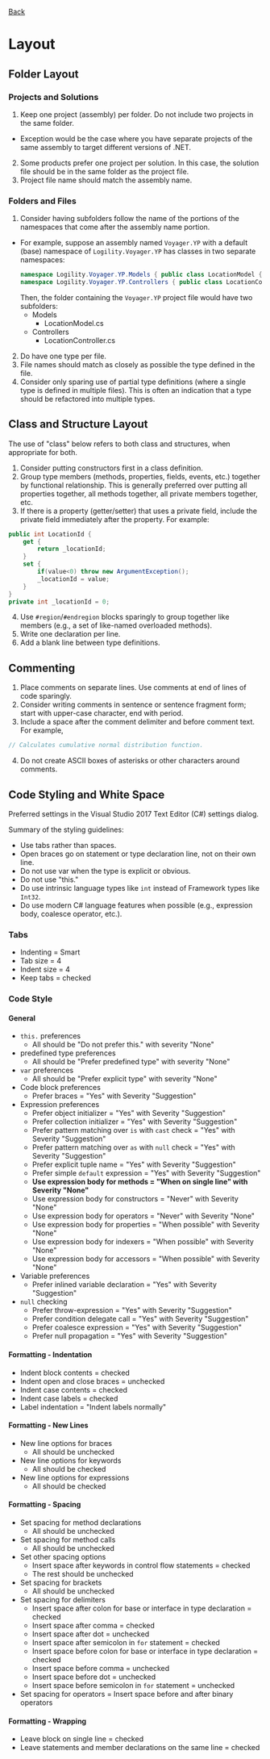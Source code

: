 [Back](README.md)

# Layout

## Folder Layout

### Projects and Solutions

1. Keep one project (assembly) per folder. Do not include two projects in the same folder.
  - Exception would be the case where you have separate projects of the same assembly to target different versions of .NET.
2. Some products prefer one project per solution. In this case, the solution file should be in the same folder as the project file.
3. Project file name should match the assembly name.

### Folders and Files

1. Consider having subfolders follow the name of the portions of the namespaces that come after the assembly name portion.
  - For example, suppose an assembly named `Voyager.YP` with a default (base) namespace of `Logility.Voyager.YP` has classes in two separate namespaces:
    ````csharp
    namespace Logility.Voyager.YP.Models { public class LocationModel { } }
    namespace Logility.Voyager.YP.Controllers { public class LocationController { } }
    ````
    Then, the folder containing the `Voyager.YP` project file would have two subfolders:
    - Models
      - LocationModel.cs
    - Controllers
      - LocationController.cs
2. Do have one type per file.
3. File names should match as closely as possible the type defined in the file.
4. Consider only sparing use of partial type definitions (where a single type is defined in multiple files). This is often an indication that a type should be refactored into multiple types.

## Class and Structure Layout

The use of "class" below refers to both class and structures, when appropriate for both.

1. Consider putting constructors first in a class definition.
2. Group type members (methods, properties, fields, events, etc.) together by functional relationship. This is generally preferred over putting all properties together, all methods together, all private members together, etc.
3. If there is a property (getter/setter) that uses a private field, include the private field immediately after the property. For example:
  ```csharp
  public int LocationId {
      get {
          return _locationId;
      }
      set {
          if(value<0) throw new ArgumentException();
          _locationId = value;
      }
  }
  private int _locationId = 0;
  ```
4. Use `#region`/`#endregion` blocks sparingly to group together like members (e.g., a set of like-named overloaded methods).
5. Write one declaration per line.
6. Add a blank line between type definitions.

## Commenting

1. Place comments on separate lines. Use comments at end of lines of code sparingly.
2. Consider writing comments in sentence or sentence fragment form; start with upper-case character, end with period.
3. Include a space after the comment delimiter and before comment text. For example,
  ```csharp
  // Calculates cumulative normal distribution function.
  ```
4. Do not create ASCII boxes of asterisks or other characters around comments.

## Code Styling and White Space

Preferred settings in the Visual Studio 2017 Text Editor (C#) settings dialog.

Summary of the styling guidelines:

* Use tabs rather than spaces.
* Open braces go on statement or type declaration line, not on their own line.
* Do not use var when the type is explicit or obvious.
* Do not use "this."
* Do use intrinsic language types like `int` instead of Framework types like `Int32`.
* Do use modern C# language features when possible (e.g., expression body, coalesce operator, etc.).

### Tabs

* Indenting = Smart
* Tab size = 4
* Indent size = 4
* Keep tabs = checked

### Code Style

#### General

* `this.` preferences
  * All should be "Do not prefer this." with severity "None"
* predefined type preferences
  * All should be "Prefer predefined type" with severity "None"
* `var` preferences
  * All should be "Prefer explicit type" with severity "None"
* Code block preferences
  * Prefer braces = "Yes" with Severity "Suggestion"
* Expression preferences
  * Prefer object initializer = "Yes" with Severity "Suggestion"
  * Prefer collection initializer = "Yes" with Severity "Suggestion"
  * Prefer pattern matching over `is` with `cast` check = "Yes" with Severity "Suggestion"
  * Prefer pattern matching over `as` with `null` check = "Yes" with Severity "Suggestion"
  * Prefer explicit tuple name = "Yes" with Severity "Suggestion"
  * Prefer simple `default` expression = "Yes" with Severity "Suggestion"
  * **Use expression body for methods = "When on single line" with Severity "None"**
  * Use expression body for constructors = "Never" with Severity "None"
  * Use expression body for operators = "Never" with Severity "None"
  * Use expression body for properties = "When possible" with Severity "None"
  * Use expression body for indexers = "When possible" with Severity "None"
  * Use expression body for accessors = "When possible" with Severity "None"
* Variable preferences
  * Prefer inlined variable declaration = "Yes" with Severity "Suggestion"
* `null` checking
  * Prefer throw-expression = "Yes" with Severity "Suggestion"
  * Prefer condition delegate call = "Yes" with Severity "Suggestion"
  * Prefer coalesce expression = "Yes" with Severity "Suggestion"
  * Prefer null propagation = "Yes" with Severity "Suggestion"

#### Formatting - Indentation

* Indent block contents = checked
* Indent open and close braces = unchecked
* Indent case contents = checked
* Indent case labels = checked
* Label indentation = "Indent labels normally"

#### Formatting - New Lines

* New line options for braces
  * All should be unchecked
* New line options for keywords
  * All should be checked
* New line options for expressions
  * All should be checked

#### Formatting - Spacing

* Set spacing for method declarations
  * All should be unchecked
* Set spacing for method calls
  * All should be unchecked
* Set other spacing options
  * Insert space after keywords in control flow statements = checked
  * The rest should be unchecked
* Set spacing for brackets
  * All should be unchecked
* Set spacing for delimiters
  * Insert space after colon for base or interface in type declaration = checked
  * Insert space after comma = checked
  * Insert space after dot = unchecked
  * Insert space after semicolon in `for` statement = checked
  * Insert space before colon for base or interface in type declaration = checked
  * Insert space before comma = unchecked
  * Insert space before dot = unchecked
  * Insert space before semicolon in `for` statement = unchecked
* Set spacing for operators = Insert space before and after binary operators

#### Formatting - Wrapping

* Leave block on single line = checked
* Leave statements and member declarations on the same line = checked



